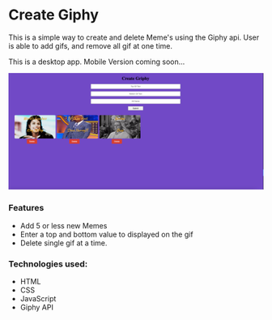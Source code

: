 # Create Giphy

This is a simple way to create and delete Meme's using the Giphy api. User is  able to add gifs, and remove all gif at one time. 

This is a desktop app. Mobile Version coming soon...

![Model](griphy.png)

### Features
* Add 5 or less new Memes
* Enter a top and bottom value to displayed on the gif
* Delete single gif at a time.

### Technologies used:
* HTML
* CSS
* JavaScript
* Giphy API
